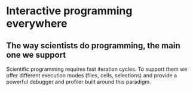 # Interactive programming everywhere

## The way scientists do programming, the main one we support

Scientific programming requires fast iteration cycles. To support them we offer different execution modes (files, cells, selections) and provide a powerful debugger and profiler built around this paradigm.
